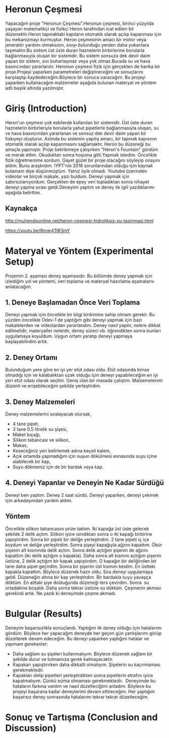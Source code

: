 
#  Heronun Çeşmesi
Yapacağım proje "Heronun Çeşmesi".Heronun çeşmesi, birinci yüzyılda yaşayan matematikçi ve fizikçi Heron tarafından icat edilen bir düzenektir.Heron tapınaktaki kapıların otomatik olarak açılıp kapanması için bu mekanizmayı kurmuştur. Heron çeşmesinin amacı bir motor veya jeneratör yardımı olmaksızın, sıvıyı bulunduğu yerden daha yukarılara taşımaktır.Bu sistem üst üste duran haznelerin birbirlerine borularla bağlanmasıyla oluşan bir sistemdir. Bu sistem sonsuza dek devir daim yapan bir sistem, sıvı buharlaşmaz veya yok olmaz.Burada su ve hava basıncından yararlanılır. Heronun çeşmesi fizik için gerçekten de harika bir proje.Projeyi yaparken parametreleri değiştireceğim ve sonuçlarını karşılaştıp kaydedeceğim.Böylece bir sonuca varacağım. Bu projeyi yaparken kullanacağım malzemeler aşağıda bulunan materyal ve yöntem adlı başlık altında yazılmıştır.
# Giriş (Introduction)
Heron'un çeşmesi çok eskilerde kullanılan bir sistemdir. Üst üste duran haznelerin birbirleriyle borularla yahut pipetlerle bağlanmasıyla oluşan, su ve hava basıncından yararlanan ve sonsuz dek devir daim yapan bir fıskıyeyi oluşturur. Aslında bu sistemin yapılış amacı, bir tapınak kapısının otomatik olarak açılıp kapanmasını sağlamaktır. Heron bu düzeneği bu amaçla yapmıştır. Proje belirlemeye çalışırken "Heron's Fountain" gördüm ve merak ettim. Okuduktan sonra hoşuma gitti.Yapmak istedim. Öncelikle fizik öğretmenime sordum. Gayet güzel bir proje olacağını söyleyip onayını aldım. Bunu araştırdım. IYPT'nin 2018 sorunlarından olduğu için kaynak bulamam diye düşünmüştüm. Yalnız öyle olmadı. Youtube üzerinden videolar ve birçok makale, yazı buldum. Deneyi yapmak için sabırsızlanıyordum. Gerçekten de epey veri topladıktan sonra nihayet deneyi yapma sırası geldi.Deneyimi yaptım ve deney ile igili yazdıklarımı aşağıda belirttim. 
## Kaynakça
http://muhendisonline.net/heron-cesmesi-hidroliksiz-su-tasinmasi.html

https://youtu.be/8mqr4TtR3mY

# Materyal ve Yöntem (Experimental Setup)
Projemin 2. aşaması deney aşamasıdır. Bu bölümde deney yapmak için izlediğim yol ve yöntemi, veri toplama ve materyal hazırlama aşamalarnı anlatacağım.
## 1. Deneye Başlamadan Önce Veri Toplama
Deneyi yapmak için öncelikle bir bilgi birikimine sahip olmam gerekir. Bu yüzden öncelikle Odev-1 de yaptığım gibi deneyi yapmak için bazı makalelerden ve videolardan yararlandım. Deney nasıl yapılır, nelere dikkat edilmelidir, materyaller nelerdir, deney süreci vb. öğrendikten sonra bunları uygulamaya koyuldum. Uygun ortam yaratıp deneyi yapmaya başlayabilirdim artık.
## 2. Deney Ortamı
Bulunduğum yere göre en iyi yer etüt odası oldu. Etüt odasında kimse olmadığı için ve kalabalıktan uzak olduğu için deneyi yapabileceğim en iyi yeri etüt odası olarak seçtim. Geniş olan bir masada çalıştım. Malzemelerimi düzenli ve erişebileceğim şekilde yerleştirdim.
## 3. Deney Malzemeleri
Deney malzemelerini sıralayacak olursak,
- 4 tane pipet, 
- 3 tane 0.5 litrelik su şişesi,
- Maket bıçağı,
- Silikon tabancası ve silikon,
- Makas,
- Keseceğiniz yeri belirlemek adına keçeli kalem,
- Açık ortamda yapmadığım için suyun dökülmesi esnasında suyu içine alabilecek bir kap,
- Suyu dökmeniz için de bir bardak veya kap.

## 4. Deneyi Yapanlar ve Deneyin Ne Kadar Sürdüğü
Deneyi ben yaptım. Deney 2 saat sürdü. Deneyi yaparken, deneyi çekmek için arkadaşımdan yardım aldım.

## Yöntem
Öncelikle silikon tabancasını prize taktım. İki kapağa üst üste gelecek şekilde 2 delik açtım. Silikon iyice ısındıktan sonra o iki kapağı birbirine yapıştırdım. Sonra bir pipeti bir deliğe yerleştirdim. 2 tane pipeti iç içe koydum ve deliğe yerleştirdim. Sonra şişeyi kapağıyla ağzını kapattım. Öbür şişenin alt kısmında delik açtım. Sonra delik açtığım şişenin de ağzını kapattım (iki delik açtığım o kapakla). Daha sonra alt kısmını açtığım şişenin üstüne, 2 delik açtığım bir kapak yapıştırdım. O kapağın bir deliğinden bir tane daha pipet geçirdim. Sonra bir şişenin üst kısmını kestim. En üstteki kapakla kapattım. Böylece düzenek hazır oldu. Sıra deneyi uygulamaya geldi. Düzeneğin altına bir kap yerleştirdim. Bir bardakla suyu yavaşça döktüm. En alttaki şişe dolduğunda düzeneği ters çevirdim. Sonra  su ortadakine boşaldı. Daha sonra tekrar üstüne su döktüm. Çeşmenin akması gerekirdi artık. Ne yazık ki deneyimde çeşme akmadı.
# Bulgular (Results)
Deneyim başarısızlıkla sonuçlandı. Yaptığım ilk deney olduğu için hatalarımı gördüm. Böylece her yapacağım deneyde her geçen gün yanlışlarımı görüp düzelterek devam edeceğim. Bu deneyi yaparken yaptığım hatalar ve yapmam gerekenler:
- Daha sağlam su şişeleri kullanmalıyım. Böylece düzenek sağlam bir şekilde durur ve tutmamıza gerek kalmayacaktır.
- Kapakarı yapıştırırken daha dikkatli olmalıyım. Şişelerin su kaçırmaması gerekmektedir.
- Kapakları delip pipetleri yerleştirdikten sonra pipetlerin etrafını iyice kapatmalıyım. Çünkü sızma olmaması gerekmektedir.
  Deneyimde bu hataların farkına vardım ve nasıl düzelteciğimi anladım. Böylece bu projeyi başarana kadar deneylerimi devam ettireceğim. Her yaptığım başarısız deney sonrasında hatalarımı tekrar tekrar düzelteceğim.

# Sonuç ve Tartışma (Conclusion and Discussion) 



